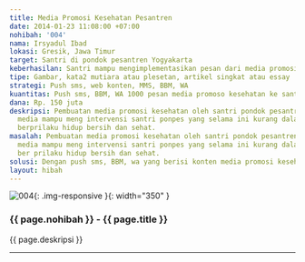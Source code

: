 ```yaml
---
title: Media Promosi Kesehatan Pesantren
date: 2014-01-23 11:08:00 +07:00
nohibah: '004'
nama: Irsyadul Ibad
lokasi: Gresik, Jawa Timur
target: Santri di pondok pesantren Yogyakarta
keberhasilan: Santri mampu mengimplementasikan pesan dari media promosi kesehatan.
tipe: Gambar, kata2 mutiara atau plesetan, artikel singkat atau essay
strategi: Push sms, web konten, MMS, BBM, WA
kuantitas: Push sms, BBM, WA 1000 pesan media promoso kesehatan ke santri
dana: Rp. 150 juta
deskripsi: Pembuatan media promosi kesehatan oleh santri pondok pesantren dengan harapan
  media mampu meng intervensi santri ponpes yang selama ini kurang dalam kesadaran
  berprilaku hidup bersih dan sehat.
masalah: Pembuatan media promosi kesehatan oleh santri pondok pesantren dengan harapan
  media mampu meng intervensi santri ponpes yang selama ini kurang dalam kesadaran
  ber prilaku hidup bersih dan sehat.
solusi: Dengan push sms, BBM, wa yang berisi konten media promosi kesehatan PHBS.
layout: hibah
---
```


![004](/static/img/hibahcms/004.png){: .img-responsive }{: width="350" }

### {{ page.nohibah }} - {{ page.title }}

{{ page.deskripsi }}

---

